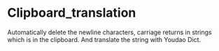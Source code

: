 # Clipboard_translation
Automatically delete the newline characters, carriage returns in strings which is in the clipboard. And translate the string with Youdao Dict.
